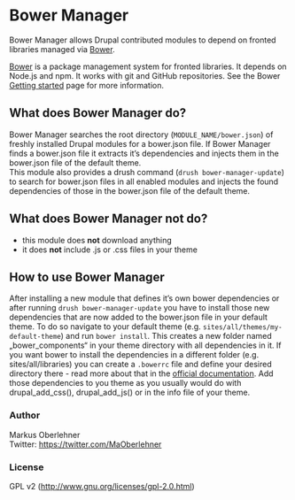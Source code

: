# Bower Manager
Bower Manager allows Drupal contributed modules to depend on fronted libraries managed via [Bower](http://bower.io/).

[Bower](http://bower.io/) is a package management system for fronted libraries. It depends on Node.js and npm. It works with git and GitHub repositories. See the Bower [Getting started](http://bower.io/#getting-started) page for more information.

## What does Bower Manager do?
Bower Manager searches the root directory (`MODULE_NAME/bower.json`) of freshly installed Drupal modules for a bower.json file. If Bower Manager finds a bower.json file it extracts it’s dependencies and injects them in the bower.json file of the default theme.  
This module also provides a drush command (`drush bower-manager-update`) to search for bower.json files in all enabled modules and injects the found dependencies of those in the bower.json file of the default theme.

## What does Bower Manager not do?
- this module does **not** download anything
- it does **not** include .js or .css files in your theme

## How to use Bower Manager
After installing a new module that defines it’s own bower dependencies or after running `drush bower-manager-update` you have to install those new dependencies that are now added to the bower.json file in your default theme. To do so navigate to your default theme (e.g. `sites/all/themes/my-default-theme`) and run `bower install`. This creates a new folder named „bower_components“ in your theme directory with all dependencies in it. If you want bower to install the dependencies in a different folder (e.g. sites/all/libraries) you can create a `.bowerrc` file and define your desired directory there - read more about that in the [official documentation](http://bower.io/docs/config/). Add those dependencies to you theme as you usually would do with drupal_add_css(), drupal_add_js() or in the info file of your theme.

### Author
Markus Oberlehner  
Twitter: https://twitter.com/MaOberlehner

### License
GPL v2 (http://www.gnu.org/licenses/gpl-2.0.html)
